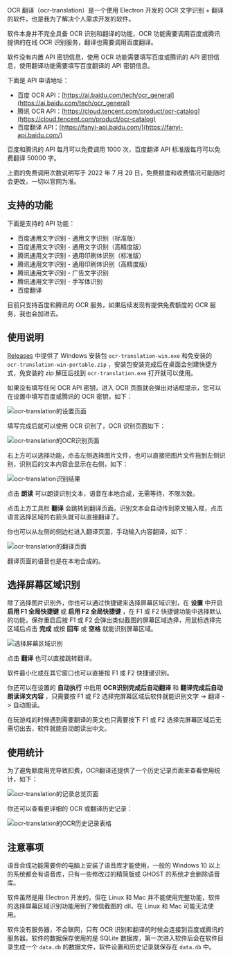 OCR 翻译（ocr-translation）是一个使用 Electron 开发的 OCR 文字识别 + 翻译的软件，也是我为了解决个人需求开发的软件。

软件本身并不完全具备 OCR 识别和翻译的功能，OCR 功能需要调用百度或腾讯提供的在线 OCR 识别服务，翻译也需要调用百度翻译。

软件没有内置 API 密钥信息，使用 OCR 功能需要填写百度或腾讯的 API 密钥信息，使用翻译功能需要填写百度翻译的 API 密钥信息。

下面是 API 申请地址：

* 百度 OCR API：[https://ai.baidu.com/tech/ocr_general](https://ai.baidu.com/tech/ocr_general)
* 腾讯 OCR API：[https://cloud.tencent.com/product/ocr-catalog](https://cloud.tencent.com/product/ocr-catalog)
* 百度翻译 API：[https://fanyi-api.baidu.com/](https://fanyi-api.baidu.com/)

百度和腾讯的 API 每月可以免费调用 1000 次，百度翻译 API 标准版每月可以免费翻译 50000 字。

上面的免费调用次数说明写于 2022 年 7 月 29 日，免费额度和收费情况可能随时会更改，一切以官网为准。

## 支持的功能

下面是支持的 API 功能：

* 百度通用文字识别 - 通用文字识别（标准版）
* 百度通用文字识别 - 通用文字识别（高精度版）
* 腾讯通用文字识别 - 通用印刷体识别（标准版）
* 腾讯通用文字识别 - 通用印刷体识别（高精度版）
* 腾讯通用文字识别 - 广告文字识别
* 腾讯通用文字识别 - 手写体识别
* 百度翻译

目前只支持百度和腾讯的 OCR 服务，如果后续发现有提供免费额度的 OCR 服务，我也会加进去。

## 使用说明

[Releases](https://github.com/changbin1997/ocr-translation/releases) 中提供了 Windows 安装包 `ocr-translation-win.exe` 和免安装的 `ocr-translation-win-portable.zip` ，安装包安装完成后在桌面会创建快捷方式，免安装的 zip 解压后找到 `ocr-translation.exe` 打开就可以使用。

如果没有填写任何 OCR API 密钥，进入 OCR 页面就会弹出对话框提示，您可以在设置中填写百度或腾讯的 OCR 密钥，如下：

![ocr-translation的设置页面](screenshot/options-page.jpg)

填写完成后就可以使用 OCR 识别了，OCR 识别页面如下：

![ocr-translation的OCR识别页面](screenshot/ocr-page.jpg)

右上方可以选择功能，点击左侧选择图片文件，也可以直接把图片文件拖到左侧识别，识别后的文本内容会显示在右侧，如下：

![ocr-translation识别结果](screenshot/ocr-result.jpg)

点击 **朗读** 可以朗读识别文本，语音在本地合成，无需等待，不限次数。

点击上方工具栏 **翻译** 会跳转到翻译页面，识别文本会自动传到原文输入框，点击语言选择区域的右箭头就可以直接翻译了。

你也可以从左侧的侧边栏进入翻译页面，手动输入内容翻译，如下：

![ocr-translation的翻译页面](screenshot/translation-page.jpg)

翻译页面的语音也是在本地合成的。

## 选择屏幕区域识别

除了选择图片识别外，你也可以通过快捷键来选择屏幕区域识别，在 **设置** 中开启 **启用 F1 全局快捷键** 或 **启用 F2 全局快捷键** ，在 F1 或 F2 快捷键功能中选择默认的功能，保存重启后按 F1 或 F2 会弹出类似截图的屏幕区域选择，用鼠标选择完区域后点击 **完成** 或按 **回车** 或 **空格** 就能识别屏幕区域。

![选择屏幕区域识别](screenshot/screenshot-ocr.png)

点击 **翻译** 也可以直接跳转翻译。

软件最小化或在其它窗口也可以直接按 F1 或 F2 快捷键识别。

你还可以在设置的 **自动执行** 中启用 **OCR识别完成后自动翻译** 和 **翻译完成后自动朗读译文内容** ，只需要按 F1 或 F2 选择完屏幕区域后软件就能识别文字 -> 翻译 -> 自动朗读。

在玩游戏的时候遇到需要翻译的英文也只需要按下 F1 或 F2 选择完屏幕区域后无需切出去，软件就能自动朗读出中文。

## 使用统计

为了避免额度用完导致扣费，OCR翻译还提供了一个历史记录页面来查看使用统计，如下：

![ocr-translation的记录总览页面](screenshot/history-page.jpg)

你还可以查看更详细的 OCR 或翻译历史记录：

![ocr-translation的OCR历史记录表格](screenshot/table-page.jpg)

## 注意事项

语音合成功能需要你的电脑上安装了语音库才能使用，一般的 Windows 10 以上的系统都会有语音库，只有一些修改过的精简版或 GHOST 的系统才会删除语音库。

软件虽然是用 Electron 开发的，但在 Linux 和 Mac 并不能使用完整功能，软件的选择屏幕区域识别功能用到了微信截图的 dll，在 Linux 和 Mac 可能无法使用。

软件没有服务器，不会联网，只有 OCR 识别和翻译的时候会连接到百度或腾讯的服务器。软件的数据保存使用的是 SQLite 数据库，第一次进入软件后会在软件目录生成一个 `data.db` 的数据文件，软件设置和历史记录就保存在 `data.db` 中。